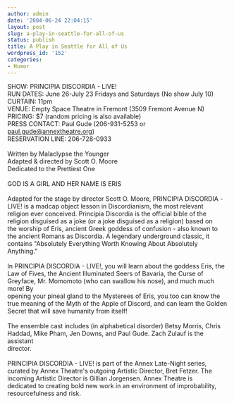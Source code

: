 ```yaml
---
author: admin
date: '2004-06-24 22:04:15'
layout: post
slug: a-play-in-seattle-for-all-of-us
status: publish
title: A Play in Seattle for All of Us
wordpress_id: '152'
categories:
- Humor
---
```


SHOW: PRINCIPIA DISCORDIA - LIVE!\
 RUN DATES: June 26-July 23 Fridays and Saturdays (No show July 10)\
 CURTAIN: 11pm\
 VENUE: Empty Space Theatre in Fremont (3509 Fremont Avenue N)\
 PRICING: $7 (random pricing is also available)\
 PRESS CONTACT: Paul Gude (206-931-5253 or
[paul.gude@annextheatre.org](mailto:paul.gude@annextheatre.org))\
 RESERVATION LINE: 206-728-0933\
 \
 Written by Malaclypse the Younger\
 Adapted & directed by Scott O. Moore\
 Dedicated to the Prettiest One\
 \
 GOD IS A GIRL AND HER NAME IS ERIS\
 \
 Adapted for the stage by director Scott O. Moore, PRINCIPIA DISCORDIA
-\
 LIVE! is a madcap object lesson in Discordianism, the most relevant\
 religion ever conceived. Principia Discordia is the official bible of
the\
 religion disguised as a joke (or a joke disguised as a religion) based
on\
 the worship of Eris, ancient Greek goddess of confusion - also known
to\
 the ancient Romans as Discordia. A legendary underground classic, it\
 contains "Absolutely Everything Worth Knowing About Absolutely
Anything."\
 \
 In PRINCIPIA DISCORDIA - LIVE!, you will learn about the goddess Eris,
the\
 Law of Fives, the Ancient Illuminated Seers of Bavaria, the Curse of\
 Greyface, Mr. Momomoto (who can swallow his nose), and much much more!
By\
 opening your pineal gland to the Mysterees of Eris, you too can know
the\
 true meaning of the Myth of the Apple of Discord, and can learn the
Golden\
 Secret that will save humanity from itself!\
 \
 The ensemble cast includes (in alphabetical disorder) Betsy Morris,
Chris\
 Haddad, Mike Pham, Jen Downs, and Paul Gude. Zach Zulauf is the
assistant\
 director.\
 \
 PRINCIPIA DISCORDIA - LIVE! is part of the Annex Late-Night series,\
 curated by Annex Theatre's outgoing Artistic Director, Bret Fetzer.
The\
 incoming Artistic Director is Gillian Jorgensen. Annex Theatre is\
 dedicated to creating bold new work in an environment of
improbability,\
 resourcefulness and risk.
